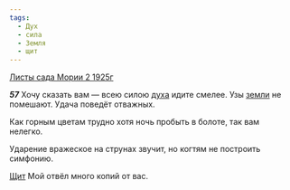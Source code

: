 ```yaml
---
tags:
  - Дух
  - сила
  - Земля
  - щит
---
```


[Листы сада Мории 2 1925г](/agni/1925)

___57___
Хочу сказать вам — всею силою [духа](/tag/#Дух) идите смелее. Узы [земли](/tag/#Земля) не помешают. Удача поведёт отважных.   

Как горным цветам трудно хотя ночь пробыть в болоте, так вам нелегко.   

Ударение вражеское на струнах звучит, но когтям не построить симфонию.   

[Щит](/tag/#щит) Мой отвёл много копий от вас.   

